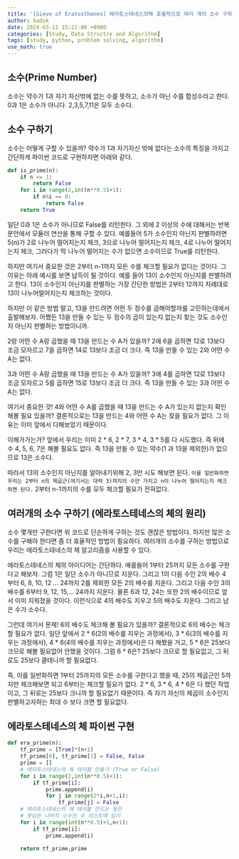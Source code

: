```yaml
---
title: '[Sieve of Eratosthenes] 에라토스테네스의체 효율적으로 여러 개의 소수 구하기'
author: baduk
date: 2024-03-11 15:21:00 +0900
categories: [Study, Data Structre and Algorithm]
tags: [study, python, problem solving, algorithm]
use_math: true
---
```


## 소수(Prime Number)
소수는 약수가 1과 자기 자신밖에 없는 수를 뜻하고, 소수가 아닌 수를 합성수라고 한다. 0과 1은 소수가 아니다. 2,3,5,7,11은 모두 소수다.

## 소수 구하기
소수는 어떻게 구할 수 있을까? 약수가 1과 자기자신 밖에 없다는 소수의 특징을 가지고 간단하게 파이썬 코드로 구현하자면 아래와 같다.

```python
def is_prime(n):
    if n <= 1:
        return False
    for i in range(2,int(n**0.5)+1):
        if n%i == 0:
            return False
    return True
```

일단 0과 1은 소수가 아니므로 False를 리턴한다. 그 외에 2 이상의 수에 대해서는 반복문안에서 모듈러 연산을 통해 구할 수 있다. 예를들어 5가 소수인지 아닌지 판별하려면 5(n)가 2로 나누어 떨어지는지 체크, 3으로 나누어 떨어지는지 체크, 4로 나누어 떨어지는지 체크, 그러다가 딱 나누어 떨어지는 수가 없으면 소수이므로 True를 리턴한다.

하지만 여기서 중요한 것은 2부터 n-1까지 모든 수를 체크할 필요가 없다는 것이다. 그 이유는 아래 예시를 보면 납득이 될 것이다. 예를 들어 13이 소수인지 아닌지를 판별하려고 한다. 13이 소수인지 아닌지를 판별하는 가장 간단한 방법은 2부터 12까지 차례대로 13이 나누어떨어지는지 체크하는 것이다.

하지만 이 같은 방법 말고, 13을 만드려면 어떤 두 정수를 곱해야할까를 고민하는데에서 출발해보자. 어쨌든 13을 만들 수 있는 두 정수의 곱이 있는지 없는지 찾는 것도 소수인지 아닌지 판별하는 방법이니까.

2랑 어떤 수 A랑 곱했을 때 13을 만드는 수 A가 있을까? 2에 6을 곱하면 12로 13보다 조금 모자르고 7을 곱하면 14로 13보다 조금 더 크다. 즉 13을 만들 수 있는 2와 어떤 수 A는 없다.

3과 어떤 수 A랑 곱했을 때 13을 만드는 수 A가 있을까? 3에 4를 곱하면 12로 13보다 조금 모자르고 5를 곱하면 15로 13보다 조금 더 크다. 즉 13을 만들 수 있는 3과 어떤 수 A는 없다.

여기서 중요한 것! 4와 어떤 수 A를 곱했을 때 13을 만드는 수 A가 있는지 없는지 확인해볼 필요 있을까? 결론적으로는 13을 만드는 4와 어떤 수 A는 찾을 필요가 없다. 그 이유는 이미 앞에서 다해보았기 때문이다.

이해가가는가? 앞에서 우리는 이미 2 * 6, 2 * 7, 3 * 4, 3 * 5를 다 시도했다. 즉 뒤에 수 4, 5, 6, 7은 해볼 필요도 없다. 즉 13을 만들 수 있는 약수(1 과 13을 제외한)가 없으므로 13은 소수다.

따라서 13의 소수인지 아닌지를 알아내기위해 2, 3만 시도 해보면 된다. `이를 일반화하면 우리는 2부터 n의 제곱근(여기서는 대략 3)까지의 수만 가지고 n이 나누어 떨어지는지 체크하면 된다.` 2부터 n-1까지의 수를 모두 체크할 필요가 전혀없다.

## 여러개의 소수 구하기 (에라토스테네스의 체의 원리)

소수 몇개만 구한다면 위 코드로 단순하게 구하는 것도 괜찮은 방법이다. 하지만 많은 소수를 구해야 한다면 좀 더 효율적인 방법이 필요하다. 여러개의 소수를 구하는 방법으로 우리는 에라토스테네스의 체 알고리즘을 사용할 수 있다.

에라토스테네스의 체의 아이디어는 간단하다. 예를들어 1부터 25까지 모든 소수를 구한다고 해보자. 그럼 1은 일단 소수가 아니므로 지운다. 그리고 1의 다음 수인 2의 배수 4부터 6, 8, 10, 12 ... 24까지 2를 제외한 모든 2의 배수를 지운다. 그리고 다음 수인 3의 배수를 6부터 9, 12, 15,... 24까지 지운다. 물론 6과 12, 24는 또한 2의 배수이므로 앞서 이미 지워졌을 것이다. 이런식으로 4의 배수도 지우고 5의 배수도 지운다. 그리고 남은 수가 소수다.

그런데 여기서 문제! 6의 배수도 체크해 볼 필요가 있을까? 결론적으로 6의 배수는 체크할 필요가 없다. 일단 앞에서 2 * 6(2의 배수를 지우는 과정에서), 3 * 6(3의 배수를 지우는 과정에서), 4 * 6(4의 배수를 지우는 과정에서)은 다 해봤을 거고, 5 * 6은 25보다 크므로 해볼 필요없어 안했을 것이다. 그럼 6 * 6은? 25보다 크므로 할 필요없고, 그 뒤로도 25보다 클테니까 할 필요없다.

즉, 이를 일반화하면 1부터 25까지의 모든 소수를 구한다고 했을 때, 25의 제곱근인 5까지만 체크해보면 되고 6부터는 체크할 필요가 없다. 2 * 6, 3 * 6, 4 * 6은 다 했던 작업이고, 그 뒤로는 25보다 크니까 할 필요없기 때문이다. 즉 자기 자신의 제곱이 소수인지 판별하고자하는 최대 수 보다 크면 할 필요없다.

## 에라토스테네스의 체 파이썬 구현
```python
def era_prime(n):
    tf_prime = [True]*(n+1)
    tf_prime[0], tf_prime[1] = False, False
    prime = []
    # 에라토스테네스의 체 테이블 만들기 (True or False)
    for i in range(2,int(n**0.5)+1):
        if tf_prime[i]:
            prime.append(i)
            for j in range(2*i,n+1,i):
                tf_prime[j] = False
    # 에라토스테네스의 체 테이블 만드는 동안
    # 못담은 나머지 소수인 수 리스트에 담기
    for i in range(int(n**0.5)+1,n+1):
        if tf_prime[i]:
            prime.append(i)

    return tf_prime,prime
```